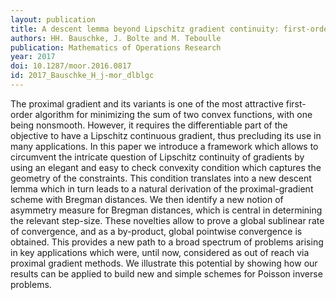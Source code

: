 ```yaml
---
layout: publication
title: A descent lemma beyond Lipschitz gradient continuity: first-order methods revisited and applications
authors: HH. Bauschke, J. Bolte and M. Teboulle
publication: Mathematics of Operations Research
year: 2017
doi: 10.1287/moor.2016.0817
id: 2017_Bauschke_H_j-mor_dlblgc
---
```


The proximal gradient and its variants is one of the most attractive first-order algorithm for minimizing the sum of two convex functions, with one being nonsmooth. However, it requires the differentiable part of the objective to have a Lipschitz continuous gradient, thus precluding its use in many applications. In this paper we introduce a framework which allows to circumvent the intricate question of Lipschitz continuity of gradients by using an elegant and easy to check convexity condition which captures the geometry of the constraints. This condition translates into a new descent lemma which in turn leads to a natural derivation of the proximal-gradient scheme with Bregman distances. We then identify a new notion of asymmetry measure for Bregman distances, which is central in determining the relevant step-size. These novelties allow to prove a global sublinear rate of convergence, and as a by-product, global pointwise convergence is obtained. This provides a new path to a broad spectrum of problems arising in key applications which were, until now, considered as out of reach via proximal gradient methods. We illustrate this potential by showing how our results can be applied to build new and simple schemes for Poisson inverse problems.